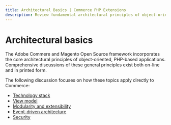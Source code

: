 ```yaml
---
title: Architectural Basics | Commerce PHP Extensions
description: Review fundamental architectural principles of object-oriented, PHP-based applications.
---
```


# Architectural basics

The Adobe Commere and Magento Open Source framework incorporates the core architectural principles of object-oriented, PHP-based applications. Comprehensive discussions of these general principles exist both on-line and in printed form.

The following discussion focuses on how these topics apply directly to Commerce:

*  [Technology stack](https://devdocs.magento.com/guides/v2.4/install-gde/system-requirements.html)
*  [View model](https://developer.adobe.com/commerce/php/development/components/view-models/)
*  [Modularity and extensibility](../modules/index.md)
*  [Event-driven architecture](https://developer.adobe.com/commerce/php/development/components/events-and-observers/)
*  [Security](security.md)
